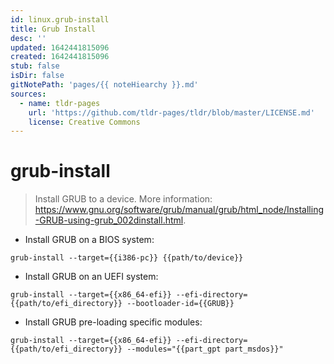 ```yaml
---
id: linux.grub-install
title: Grub Install
desc: ''
updated: 1642441815096
created: 1642441815096
stub: false
isDir: false
gitNotePath: 'pages/{{ noteHiearchy }}.md'
sources:
  - name: tldr-pages
    url: 'https://github.com/tldr-pages/tldr/blob/master/LICENSE.md'
    license: Creative Commons
---
```

# grub-install

> Install GRUB to a device.
> More information: <https://www.gnu.org/software/grub/manual/grub/html_node/Installing-GRUB-using-grub_002dinstall.html>.

- Install GRUB on a BIOS system:

`grub-install --target={{i386-pc}} {{path/to/device}}`

- Install GRUB on an UEFI system:

`grub-install --target={{x86_64-efi}} --efi-directory={{path/to/efi_directory}} --bootloader-id={{GRUB}}`

- Install GRUB pre-loading specific modules:

`grub-install --target={{x86_64-efi}} --efi-directory={{path/to/efi_directory}} --modules="{{part_gpt part_msdos}}"`

